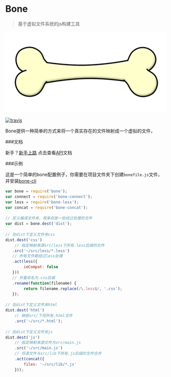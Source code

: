 # Bone 
> 基于虚拟文件系统的js构建工具

![Alt text](/bone.gif)

[![travis](https://api.travis-ci.org/wyicwx/bone.png)](https://travis-ci.org/wyicwx/bone)

Bone提供一种简单的方式来将一个真实存在的文件映射成一个虚拟的文件，

###文档

新手？[新手上路](https://github.com/wyicwx/bone/blob/master/docs/getting-started.md)
点击查看[API](https://github.com/wyicwx/bone/blob/master/docs/api.md)文档


###示例

这是一个简单的bone配置例子，你需要在项目文件夹下创建`bonefile.js`文件，并安装[bone-cli](https://github.com/wyicwx/bone-cli)

```js
var bone = require('bone');
var connect = require('bone-connect');
var less = require('bone-less');
var concat = require('bone-concat');

// 定义编译文件夹，用来存放一些经过处理的文件
var dist = bone.dest('dist');

// 在dist下定义文件夹css
dist.dest('css')
	// 指定映射来源src/less下所有.less后缀的文件
   .src('~/src/less/*.less')
   // 所有文件都经过less处理
   .act(less({
   		ieCompat: false
   }))
   // 并重命名为.css后缀
   .rename(function(filename) {
		return filename.replace(/\.less$/, '.css');
   });

// 在dist下定义文件夹html
dist.dest('html')
	// 映射src/下将所有.html文件
	.src('~/src/*.html');

// 在dist下定义文件夹js
dist.dest('js')
	// 指定映射来源文件为src/main.js
	.src('~/src/main.js')
	// 将源文件与src/lib下所有.js后缀的文件合并
	.act(concat({
		files: '~/src/lib/*.js'
	}));
```

